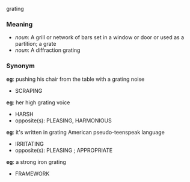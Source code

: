grating
### Meaning
+ _noun_: A grill or network of bars set in a window or door or used as a partition; a grate
+ _noun_: A diffraction grating

### Synonym

__eg__: pushing his chair from the table with a grating noise

+ SCRAPING

__eg__: her high grating voice 

+ HARSH
+ opposite(s): PLEASING, HARMONIOUS

__eg__: it's written in grating American pseudo-teenspeak language

+ IRRITATING
+ opposite(s): PLEASING ; APPROPRIATE

__eg__: a strong iron grating

+ FRAMEWORK


